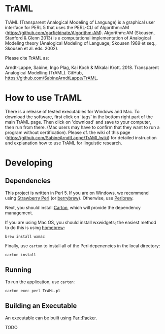 # TrAML
TrAML (Transparent Analogical Modeling of Language) is a graphical user interface for PERL 5 that uses the PERL-CLI of Algorithm::AM (https://github.com/garfieldnate/Algorithm-AM). Algorithm::AM (Skousen, Stanford &amp; Glenn 2013) is a computational implementation of Analogical Modeling theory (Analogical Modeling of Language; Skousen 1989 et seq., Skousen et al. eds. 2002).

Please cite TrAML as:

Arndt-Lappe, Sabine, Ingo Plag, Kai Koch & Mikalai Krott. 2018. Transparent Analogical Modelling (TrAML). GitHub, https://github.com/SabineArndtLappe/TrAML.

# How to use TrAML
There is a release of tested executables for Windows and Mac. To download the software, first click on 'tags' in the bottom right part of the main TrAML page. Then click on 'download' and save to your computer, then run from there. (Mac users may have to confirm that they want to run a program without certification). 
Please cf. the wiki of this page (https://github.com/SabineArndtLappe/TrAML/wiki) for detailed instruction and explanation how to use TrAML for linguistic research.

# Developing

## Dependencies

This project is written in Perl 5. If you are on Windows, we recommend using [Strawberry Perl](https://strawberryperl.com/) (or [berrybrew](https://github.com/dnmfarrell/berrybrew)). Otherwise, use [Perlbrew](https://perlbrew.pl/).

Next, you should install [Carton](https://metacpan.org/pod/Carton), which will provide the dependency management.

If you are using Mac OS, you should install wxwidgets; the easiest method to do this is using [homebrew](https://brew.sh/):

    brew install wxmac

Finally, use `carton` to install all of the Perl depenencies in the local directory:

    carton install

## Running

To run the application, use `carton`:

    carton exec perl TrAML.pl

## Building an Executable

An executable can be built using [Par::Packer](https://metacpan.org/pod/PAR::Packer).

TODO
